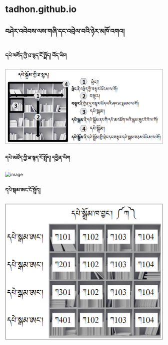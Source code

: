 # tadhon.github.io

## བཤེར་འབེབས་ལས་གཞི་དང་འབྲེལ་བའི་ཉེར་མཁོ་འགའ།

### དཔེ་མཛོད་ཀྱི་ཐ་སྙད་ངོ་སྤྲོད། བོད་ཡིག

![image](https://github.com/tadhondup/tadhon.github.io/blob/main/docs/img/library%20terms.png)

### དཔེ་མཛོད་ཀྱི་ཐ་སྙད་ངོ་སྤྲོད། དབྱིན་ཡིག

![image]()

### དཔེ་སྒམ་ཨང་ངོ་སྤྲོད།

![image](https://github.com/tadhondup/tadhon.github.io/blob/main/docs/img/shelf%20numbers.png)
